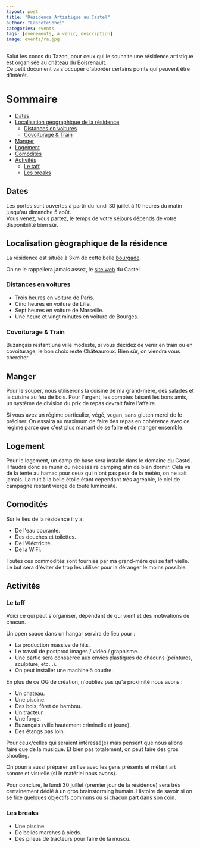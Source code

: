 ```yaml
---
layout: post
title: "Résidence Artistique au Castel"
author: "LasceteSoheï"
categories: events
tags: [evénements, à venir, description]
image: events/ra.jpg
---
```


Salut les cocos du Tazon, pour ceux qui le souhaite une résidence artistique est organisée au château du Boisrenault.   
Ce petit document va s'occuper d'aborder certains points qui peuvent être d'intérêt.

# Sommaire #

- [Dates](#dates)
- [Localisation géographique de la résidence](#localisation-g%C3%A9ographique-de-la-r%C3%A9sidence)
    - [Distances en voitures](#distances-en-voitures)
    - [Covoiturage & Train](#covoiturage--train)
- [Manger](#manger)
- [Logement](#logement)
- [Comodités](#comodit%C3%A9s)
- [Activités](#activit%C3%A9s)
    - [Le taff](#le-taff)
    - [Les breaks](#les-breaks)

## Dates ##

Les portes sont ouvertes à partir du lundi 30 juillet à 10 heures du matin jusqu'au dimanche 5 août.  
Vous venez, vous partez, le temps de votre séjours dépends de votre disponibilité bien sûr.


## Localisation géographique de la résidence ##

La résidence est située à 3km de cette belle [bourgade](https://www.google.fr/maps/place/36500+Buzan%C3%A7ais/@46.8867837,1.4129613,13z/data=!4m13!1m7!3m6!1s0x47fb7980758bf4c5:0x37ebc8aaa0bebb83!2s36500+Buzan%C3%A7ais!3b1!8m2!3d46.888616!4d1.421823!3m4!1s0x47fb7980758bf4c5:0x37ebc8aaa0bebb83!8m2!3d46.888616!4d1.421823).

On ne le rappellera jamais assez, le [site web](https://www.boisrenault.fr/) du Castel.

### Distances en voitures ###

-  Trois heures en voiture de Paris.
-   Cinq heures en voiture de Lille.
-   Sept heures en voiture de Marseille.
-   Une heure et vingt minutes en voiture de Bourges.

### Covoiturage & Train ###

Buzançais restant une ville modeste, si vous décidez de venir en train ou en covoiturage, le bon choix reste Châteauroux. Bien sûr, on viendra vous chercher.


## Manger ##

Pour le souper, nous utiliserons la cuisine de ma grand-mère, des salades et la cuisine au feu de
bois. Pour l'argent, les comptes faisant les bons amis, un système de division du prix de repas
devrait faire l'affaire.

Si vous avez un régime particulier, végé, vegan, sans gluten merci de le préciser. On essaira au maximum de faire des repas en cohérence avec ce régime parce que c'est plus marrant de se faire et de manger ensemble.

## Logement ##

Pour le logement, un camp de base sera installé dans le domaine du Castel. Il faudra donc se munir
du nécessaire camping afin de bien dormir. Cela va de la tente au hamac pour ceux qui n'ont pas
peur de la météo, on ne sait jamais. La nuit à la belle étoile étant cependant très agréable, le ciel de
campagne restant vierge de toute luminosité.

## Comodités ##

Sur le lieu de la résidence il y a:  

-  De l'eau courante.
-  Des douches et toilettes.
-  De l'éléctricité.
-  De la WiFi.

Toutes ces commodités sont fournies par ma grand-mère qui se fait vielle. Le but sera d'éviter de
trop les utiliser pour la déranger le moins possible.


## Activités 

### Le taff ###

Voici ce qui peut s'organiser, dépendant de qui vient et des motivations de chacun.

Un open space dans un hangar servira de lieu pour :  
-  La production massive de hits.
-  Le travail de postprod images / vidéo / graphisme.
-  Une partie sera consacrée aux envies plastiques de chacuns (peintures, sculpture, etc...).
-  On peut installer une machine à coudre.

En plus de ce QG de création, n'oubliez pas qu'à proximité nous avons :  
-  Un chateau.
-  Une piscine.
-  Des bois, fôret de bambou.
-  Un tracteur.
-  Une forge.
-  Buzançais (ville hautement criminelle et jeune).
-  Des étangs pas loin.

Pour ceux/celles qui seraient intéressé(e) mais pensent que nous allons faire que de la musique. Et bien pas totalement, on peut faire des gros shooting.
 
On pourra aussi préparer un live avec les gens présents et mêlant art sonore et visuelle (si le matériel nous avons). 

Pour conclure, le lundi 30 juillet (premier jour de la résidence) sera très certainement dédié à un gros brainstorming humain. Histoire de savoir si on se fixe quelques objectifs communs ou si chacun part dans son coin.

### Les breaks ###

-  Une piscine.
-  De belles marches à pieds.
-  Des pneus de tracteurs pour faire de la muscu.